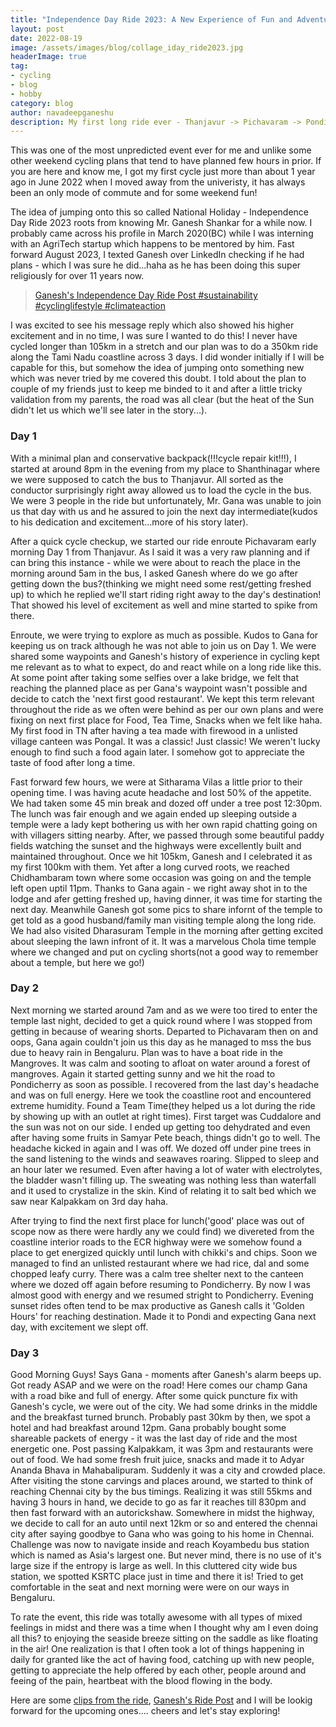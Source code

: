 ```yaml
---
title: "Independence Day Ride 2023: A New Experience of Fun and Adventure"
layout: post
date: 2022-08-19
image: /assets/images/blog/collage_iday_ride2023.jpg
headerImage: true
tag:
- cycling
- blog
- hobby
category: blog
author: navadeepganeshu
description: My first long ride ever - Thanjavur -> Pichavaram -> Pondicherry -> Chennai!
---
```


This was one of the most unpredicted event ever for me and unlike some other weekend cycling plans that tend to have planned few hours in prior. If you are here and know me, I got my first cycle just more than about 1 year ago in June 2022 when I moved away from the univeristy, it has always been an only mode of commute and for some weekend fun! 

The idea of jumping onto this so called National Holiday - Independence Day Ride 2023 roots from knowing Mr. Ganesh Shankar for a while now. I probably came across his profile in March 2020(BC) while I was interning with an AgriTech startup which happens to be  mentored by him. Fast forward August 2023, I texted Ganesh over LinkedIn checking if he had plans - which I was sure he did...haha as he has been doing this super religiously for over 11 years now.
> [Ganesh's Independence Day Ride Post #sustainability #cyclinglifestyle #climateaction](https://www.linkedin.com/posts/ganesh-shankar_sustainability-cyclinglifestyle-climateaction-activity-6965389172777893888-BPMJ/?utm_source=share&utm_medium=member_desktop)

I was excited to see his message reply which also showed his higher excitement and in no time, I was sure I wanted to do this! I never have cycled longer than 105km in a stretch and our plan was to do a 350km ride along the Tami Nadu coastline across 3 days. I did wonder initially if I will be capable for this, but somehow the idea of jumping onto something new which was never tried by me covered this doubt. I told about the plan to couple of my friends just to keep me binded to it and after a little tricky validation from my parents, the road was all clear (but the heat of the Sun didn't let us which we'll see later in the story...).

### Day 1

With a minimal plan and conservative backpack(!!!cycle repair kit!!!), I started at around 8pm in the evening from my place to Shanthinagar where we were supposed to catch the bus to Thanjavur. All sorted as the conductor surprisingly right away allowed us to load the cycle in the bus. We were 3 people in the ride but unfortunately, Mr. Gana was unable to join us that day with us and he assured to join the next day intermediate(kudos to his dedication and excitement...more of his story later).

After a quick cycle checkup, we started our ride enroute Pichavaram early morning Day 1 from Thanjavur. As I said it was a very raw planning and if can bring this instance - while we were about to reach the place in the morning around 5am in the bus, I asked Ganesh where do we go after getting down the bus?(thinking we might need some rest/getting freshed up) to which he replied we'll start riding right away to the day's destination! That showed his level of excitement as well and mine started to spike from there.

Enroute, we were trying to explore as much as possible. Kudos to Gana for keeping us on track although he was not able to join us on Day 1. We were shared some waypoints and Ganesh's history of experience in cycling kept me relevant as to what to expect, do and react while on a long ride like this. At some point after taking some selfies over a lake bridge, we felt that reaching the planned place as per Gana's waypoint wasn't possible and decide to catch the 'next first good restaurant'. We kept this term relevant throughout the ride as we often were behind as per our own plans and were fixing on next first place for Food, Tea Time, Snacks when we felt like haha. My first food in TN after having a tea made with firewood in a unlisted village canteen was Pongal. It was a classic! Just classic! We weren't lucky enough to find such a food again later. I somehow got to appreciate the taste of food after long a time.

Fast forward few hours, we were at Sitharama Vilas a little prior to their opening time. I was having acute headache and lost 50% of the appetite. We had taken some 45 min break and dozed off under a tree post 12:30pm. The lunch was fair enough and we again ended up sleeping outside a temple were a lady kept bothering us with her own rapid chatting going on with villagers sitting nearby. After, we passed through some beautiful paddy fields watching the sunset and the highways were excellently built and maintained throughout. Once we hit 105km, Ganesh and I celebrated it as my first 100km with them. Yet after a long curved roots, we reached Chidhambaram town where some occasion was going on and the temple left open uptil 11pm. Thanks to Gana again  - we right away shot in to the lodge and afer getting freshed up, having dinner, it was time for starting the next day. Meanwhile Ganesh got some pics to share infornt of the temple to get told as a good husband/family man visiting temple along the long ride. We had also visited Dharasuram Temple in the morning after getting excited about sleeping the lawn infront of it. It was a marvelous Chola time temple where we changed and put on cycling shorts(not a good way to remember about a temple, but here we go!)

### Day 2

Next morning we started around 7am and as we were too tired to enter the temple last night, decided to get a quick round where I was stopped from getting in because of wearing shorts. Departed to Pichavaram then on and oops, Gana again couldn't join us this day as he managed to mss the bus due to heavy rain in Bengaluru. Plan was to have a boat ride in the Mangroves. It was calm and sooting to afloat on water around a forest of mangroves. Again it started getting sunny and we hit the road to  Pondicherry as soon as possible. I recovered from the last day's headache and was on full energy. Here we took the coastline root and encountered extreme humidity. Found a Team Time(they helped us a lot during the ride by showing up with an outlet at right times). First target was Cuddalore and the sun was not on our side. I ended up getting too dehydrated and even after having some fruits in Samyar Pete beach, things didn't go to well. The headache kicked in again and I was off. We dozed off under pine trees in the sand listening to the winds and seawaves roaring. Slipped to sleep and an hour later we resumed. Even after having a lot of water with electrolytes, the bladder wasn't filling up. The sweating was nothing less than waterfall and it used to crystalize in the skin. Kind of relating it to salt bed which we saw near Kalpakkam on 3rd day haha.

After trying to find the next first place for lunch('good' place was out of scope now as there were hardly any we could find) we divereted from the coastline interior roads to the ECR highway were we somehow found a place to get energized quickly until lunch with chikki's and chips. Soon we managed to find an unlisted restaurant where we had rice, dal and some chopped leafy curry. There was a calm tree shelter next to the canteen where we dozed off again before resuming to Pondicherry. By now I was almost good with energy and we resumed stright to Pondicherry. Evening sunset rides often tend to be max productive as Ganesh calls it 'Golden Hours' for reaching destination. Made it to Pondi and expecting Gana next day, with excitement we slept off. 

### Day 3

Good Morning Guys! Says Gana - moments after Ganesh's alarm beeps up. Got ready ASAP and we were on the road! Here comes our champ Gana with a road bike and full of energy. After some quick puncture fix with Ganesh's cycle, we were out of the city. We had some drinks in the middle and the breakfast turned brunch. Probably past 30km by then, we spot a hotel and had breakfast around 12pm. Gana probably bought some shareable packets of energy - it was the last day of ride and the most energetic one. Post passing Kalpakkam, it was 3pm and restaurants were out of food. We had some fresh fruit juice, snacks and made it to Adyar Ananda Bhava in Mahabalipuram. Suddenly it was a city and crowded place. After visiting the stone carvings and places around, we started to think of reaching Chennai city by the bus timings. Realizing it was still 55kms and having 3 hours in hand, we decide to go as far it reaches till 830pm and then fast forward with an autorickshaw. Somewhere in midst the highway, we decide to call for an auto until next 12km or so and entered the chennai city after saying goodbye to Gana who was going to his home in Chennai. Challenge was now to navigate inside and reach Koyambedu bus station which is named as Asia's largest one. But never mind, there is no use of it's large size if the entropy is large as well. In this cluttered city wide bus station, we spotted KSRTC place just in time and there it is! Tried to get comfortable in the seat and next morning were were on our ways in Bengaluru. 

To rate the event, this ride was totally awesome with all types of mixed feelings in midst and there was a time when I thought why am I even doing all this? to enjoying the seaside breeze sitting on the saddle as like floating in the air! One realization is that I often took a lot of things happening in daily for granted like the act of having food, catching up with new people, getting to appreciate the help offered by each other, people around and feeing of the pain, heartbeat with the blood flowing in the body. 

Here are some [clips from the ride](https://photos.app.goo.gl/yZKoJaJhasRBjEtS8), [Ganesh's Ride Post](https://www.linkedin.com/feed/update/urn:li:activity:7099476155170254848?utm_source=share&utm_medium=member_desktop) and I will be lookig forward for the upcoming ones.... cheers and let's stay exploring!